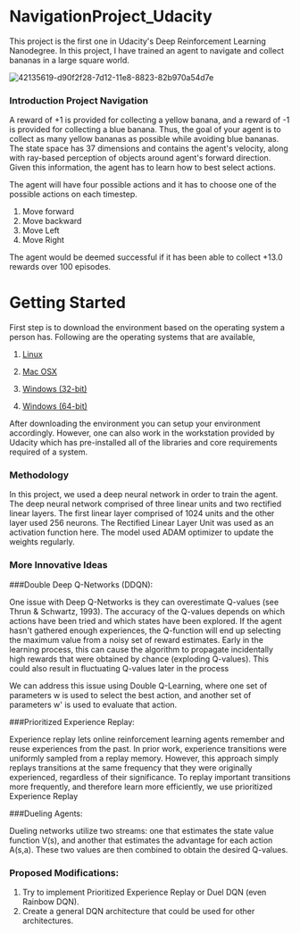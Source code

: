 # NavigationProject_Udacity
This project is the first one in Udacity's Deep Reinforcement Learning Nanodegree. In this project, I have trained an agent to navigate and collect bananas in a large square world.

![42135619-d90f2f28-7d12-11e8-8823-82b970a54d7e](https://github.com/SAMNaqvi1212/NavigationProject_Udacity/assets/76792427/570bbb97-f4b5-47cf-94b1-a821b00b89e9)
### Introduction Project Navigation
A reward of +1 is provided for collecting a yellow banana, and a reward of -1 is provided for collecting a blue banana. Thus, the goal of your agent is to collect as many yellow bananas as possible while avoiding blue bananas.
The state space has 37 dimensions and contains the agent's velocity, along with ray-based perception of objects around agent's forward direction. Given this information, the agent has to learn how to best select actions. 

The agent will have four possible actions and it has to choose one of the possible actions on each timestep. 
1) Move forward
2) Move backward
3) Move Left
4) Move Right

The agent would be deemed successful if it has been able to collect +13.0 rewards over 100 episodes. 
# Getting Started
First step is to download the environment based on the operating system a person has. Following are the operating systems that are
available, 
1) [Linux](https://learn.udacity.com/nanodegrees/nd893/parts/cd0373/lessons/523b5d7a-053e-4627-a4ac-cee97b8a1ad0/concepts/4c1b4caf-2d7e-4d9f-b7e5-4f7b855f7f1e) 

2) [Mac OSX](https://learn.udacity.com/nanodegrees/nd893/parts/cd0373/lessons/523b5d7a-053e-4627-a4ac-cee97b8a1ad0/concepts/4c1b4caf-2d7e-4d9f-b7e5-4f7b855f7f1e)
   
3) [Windows (32-bit)](https://learn.udacity.com/nanodegrees/nd893/parts/cd0373/lessons/523b5d7a-053e-4627-a4ac-cee97b8a1ad0/concepts/4c1b4caf-2d7e-4d9f-b7e5-4f7b855f7f1e)

4) [Windows (64-bit)](https://learn.udacity.com/nanodegrees/nd893/parts/cd0373/lessons/523b5d7a-053e-4627-a4ac-cee97b8a1ad0/concepts/4c1b4caf-2d7e-4d9f-b7e5-4f7b855f7f1e)


After downloading the environment you can setup your environment accordingly. However, one can also work in the workstation provided by Udacity which has pre-installed all of the libraries and
core requirements required of a system. 

### Methodology
In this project, we used a deep neural network in order to train the agent. The deep neural network comprised of three linear units and two rectified linear layers. The first linear layer comprised of 1024 units and the other layer used 256 neurons. 
The Rectified Linear Layer Unit was used as an activation function here. The model used ADAM optimizer to update the weights regularly. 

### More Innovative Ideas

###Double Deep Q-Networks (DDQN):

One issue with Deep Q-Networks is they can overestimate Q-values (see Thrun & Schwartz, 1993). The accuracy of the Q-values depends on which actions have been tried and which states have been explored. If the agent hasn't gathered enough experiences, the Q-function will end up selecting the maximum value from a noisy set of reward estimates. Early in the learning process, this can cause the algorithm to propagate incidentally high rewards that were obtained by chance (exploding Q-values). This could also result in fluctuating Q-values later in the process

We can address this issue using Double Q-Learning, where one set of parameters w is used to select the best action, and another set of parameters w' is used to evaluate that action.

###Prioritized Experience Replay:

Experience replay lets online reinforcement learning agents remember and reuse experiences from the past. In prior work, experience transitions were uniformly sampled from a replay memory. However, this approach simply replays transitions at the same frequency that they were originally experienced, regardless of their significance. To replay important transitions more frequently, and therefore learn more efficiently, we use prioritized Experience Replay

###Dueling Agents:

Dueling networks utilize two streams: one that estimates the state value function V(s), and another that estimates the advantage for each action A(s,a). These two values are then combined to obtain the desired Q-values.

### Proposed Modifications:
1) Try to implement Prioritized Experience Replay or Duel DQN (even Rainbow DQN).
2) Create a general DQN architecture that could be used for other architectures.

